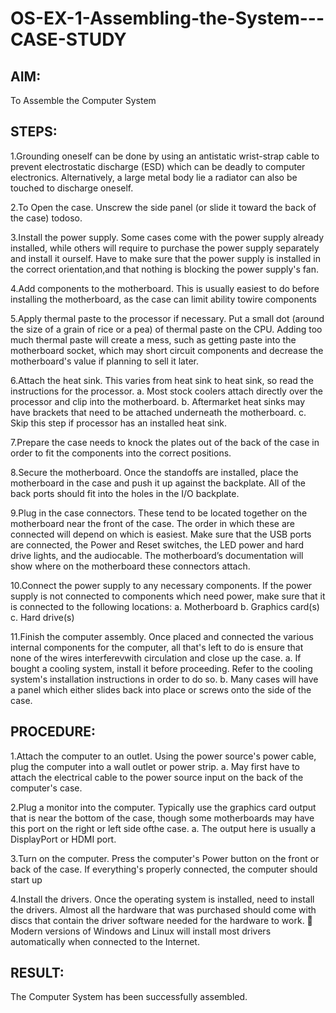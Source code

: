 # OS-EX-1-Assembling-the-System---CASE-STUDY

## AIM:

To Assemble the Computer System 

## STEPS:
1.Grounding oneself can be done by using an antistatic wrist-strap cable to prevent electrostatic discharge (ESD) which can be deadly to computer electronics. Alternatively, a large metal body lie a
radiator can also be touched to discharge oneself.

2.To Open the case. Unscrew the side panel (or slide it toward the back of the case) todoso.

3.Install the power supply. Some cases come with the power supply already installed, while others will require to purchase the power supply separately and install it ourself. Have to make sure that the power supply is installed in the correct orientation,and that nothing is blocking the power supply's fan.

4.Add components to the motherboard. This is usually easiest to do before installing the motherboard, as the case can limit ability towire components

5.Apply thermal paste to the processor if necessary. Put a small dot (around the size of a grain of rice or a pea) of thermal paste on the CPU. Adding too much thermal paste will create a mess, such as getting paste into the motherboard socket, which may short circuit components and decrease the motherboard's value if planning to sell it later. 

6.Attach the heat sink. This varies from heat sink to heat sink, so read the instructions for the processor.
   a. Most stock coolers attach directly over the processor and clip into the motherboard.
   b. Aftermarket heat sinks may have brackets that need to be attached underneath the motherboard.
   c. Skip this step if processor has an installed heat sink. 
   
7.Prepare the case needs to knock the plates out of the back of the case in order to fit the components into the correct positions.

8.Secure the motherboard. Once the standoffs are installed, place the motherboard in the case and push it up against the backplate. All of the back ports should fit into the holes in the I/O backplate. 

9.Plug in the case connectors. These tend to be located together on the motherboard near the front of the case. The order in which these are connected will depend on which is easiest. Make sure that the USB ports are connected, the Power and Reset switches, the LED power and hard drive lights, and the audiocable. The motherboard’s documentation will show where on the motherboard these connectors attach. 

10.Connect the power supply to any necessary components. If the power supply is not connected to components which need power, make sure that it is connected to the following locations:
   a. Motherboard
   b. Graphics card(s)
   c. Hard drive(s) 
   
11.Finish the computer assembly. Once placed and connected the various internal components for the computer, all that's left to do is ensure that none of the wires interferevwith circulation and close up the case.
   a. If bought a cooling system, install it before proceeding. Refer to the cooling system's installation instructions in order to do so.
   b. Many cases will have a panel which either slides back into place or screws onto the side of the case. 
   
## PROCEDURE:
1.Attach the computer to an outlet. Using the power source's power cable, plug the computer into a wall outlet or power strip.
   a. May first have to attach the electrical cable to the power source input on the back of the computer's case.
   
2.Plug a monitor into the computer. Typically use the graphics card output that is near the bottom of the case, though some motherboards may have this port on the right or left side ofthe case.
   a. The output here is usually a DisplayPort or HDMI port. 
   
3.Turn on the computer. Press the computer's Power button on the front or back of the case. If everything's properly connected, the computer should start up

4.Install the drivers. Once the operating system is installed, need to install the drivers. Almost all the hardware that was purchased should come with discs that contain the driver software needed
for the hardware to work.  Modern versions of Windows and Linux will install most drivers automatically when connected to the Internet. 

## RESULT:
The Computer System has been successfully assembled. 
